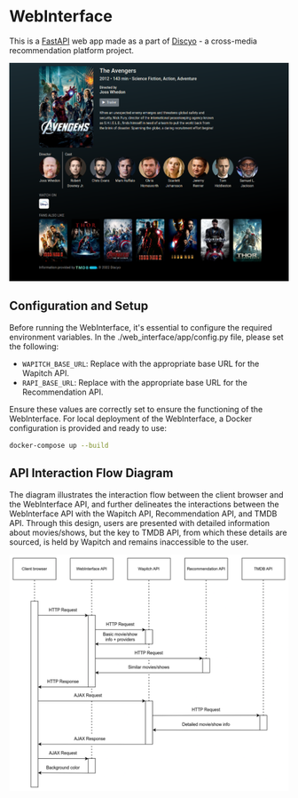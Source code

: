 # WebInterface
This is a [FastAPI](https://fastapi.tiangolo.com/) web app made as a part of [Discyo](https://discyo.com/) - a cross-media recommendation platform project.

<img src="./docs/images/example.png"/>

## Configuration and Setup

Before running the WebInterface, it's essential to configure the required environment variables. In the ./web_interface/app/config.py file, please set the following:

- `WAPITCH_BASE_URL`: Replace with the appropriate base URL for the Wapitch API.
- `RAPI_BASE_URL`: Replace with the appropriate base URL for the Recommendation API.

Ensure these values are correctly set to ensure the functioning of the WebInterface. For local deployment of the WebInterface, a Docker configuration is provided and ready to use:
```bash
docker-compose up --build
```

## API Interaction Flow Diagram
The diagram illustrates the interaction flow between the client browser and the WebInterface API, and further delineates the interactions between the WebInterface API with the Wapitch API, Recommendation API, and TMDB API. Through this design, users are presented with detailed information about movies/shows, but the key to TMDB API, from which these details are sourced, is held by Wapitch and remains inaccessible to the user.

<img src="./docs/images/diagram.png"/>
